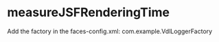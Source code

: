 # measureJSFRenderingTime

Add the factory in the faces-config.xml:
<factory>
      <view-declaration-language-factory>
        com.example.VdlLoggerFactory
      </view-declaration-language-factory>
  </factory>
